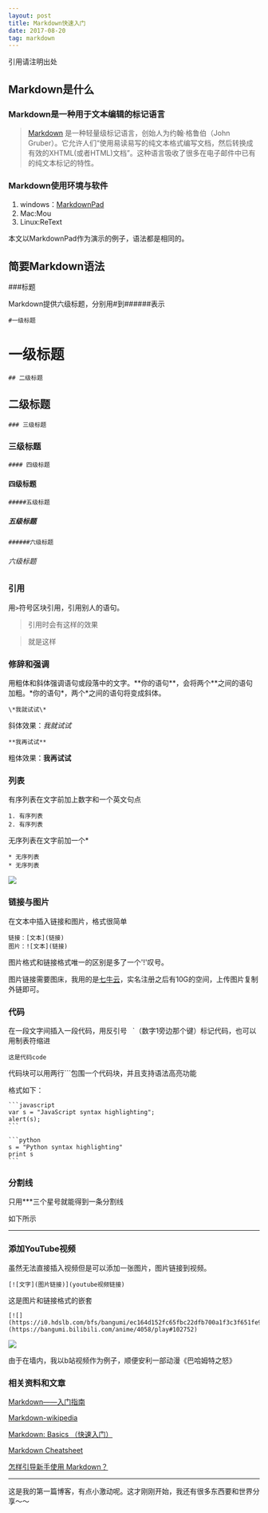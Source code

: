 ```yaml
---
layout: post
title: Markdown快速入门
date: 2017-08-20 
tag: markdown
---
```


引用请注明出处

## Markdown是什么

### Markdown是一种用于文本编辑的标记语言

>[Markdown](https://zh.wikipedia.org/wiki/Markdown "wikipedia") 是一种轻量级标记语言，创始人为约翰·格鲁伯（John Gruber）。它允许人们“使用易读易写的纯文本格式编写文档，然后转换成有效的XHTML(或者HTML)文档”。这种语言吸收了很多在电子邮件中已有的纯文本标记的特性。


### Markdown使用环境与软件

1. windows：[MarkdownPad](https://markdownpad.com/ "markdownpad")
2. Mac:Mou
3. Linux:ReText

本文以MarkdownPad作为演示的例子，语法都是相同的。

## 简要Markdown语法

###标题

Markdown提供六级标题，分别用#到######表示

	#一级标题

# 一级标题

	## 二级标题

## 二级标题

	### 三级标题

### 三级标题

	#### 四级标题

#### 四级标题

	#####五级标题

##### 五级标题

	######六级标题

###### 六级标题



### 引用

用`>`符号区块引用，引用别人的语句。

>引用时会有这样的效果

>就是这样

### 修辞和强调

用粗体和斜体强调语句或段落中的文字。\**你的语句\*\*，会将两个\*\*之间的语句加粗。\*你的语句\*，两个\*之间的语句将变成斜体。
	
	\*我就试试\*

斜体效果：_我就试试_

	**我再试试**

粗体效果：**我再试试**

### 列表

有序列表在文字前加上数字和一个英文句点
	
	1. 有序列表
	2. 有序列表

无序列表在文字前加一个*
	
	* 无序列表
	* 无序列表

![](http://ouxb6nvoe.bkt.clouddn.com/2017-08-23-markdown-01.PNG)

### 链接与图片

在文本中插入链接和图片，格式很简单
	
	链接：[文本](链接)
	图片：![文本](链接)

图片格式和链接格式唯一的区别是多了一个'!'叹号。

图片链接需要图床，我用的是[七牛云](https://portal.qiniu.com/create, "七牛云")，实名注册之后有10G的空间，上传图片复制外链即可。

### 代码

在一段文字间插入一段代码，用反引号` ` `（数字1旁边那个键）标记代码，也可以用制表符缩进
	
	这是代码code

代码块可以用两行```包围一个代码块，并且支持语法高亮功能

格式如下：

	```javascript
	var s = "JavaScript syntax highlighting";
	alert(s);
	```
 
	```python
	s = "Python syntax highlighting"
	print s
	```

###  分割线

只用\*\*\*三个星号就能得到一条分割线

如下所示

***

### 添加YouTube视频

虽然无法直接插入视频但是可以添加一张图片，图片链接到视频。
	
	[![文字](图片链接)](youtube视频链接)

这是图片和链接格式的嵌套

	[![](https://i0.hdslb.com/bfs/bangumi/ec164d152fc65fbc22dfb700a1f3c3f651fe9747.jpg_225x300.jpg)](https://bangumi.bilibili.com/anime/4058/play#102752)

[![](https://i0.hdslb.com/bfs/bangumi/ec164d152fc65fbc22dfb700a1f3c3f651fe9747.jpg_225x300.jpg)](https://bangumi.bilibili.com/anime/4058/play#102752)

由于在墙内，我以b站视频作为例子，顺便安利一部动漫《巴哈姆特之怒》


### 相关资料和文章

[Markdown——入门指南](http://www.jianshu.com/p/1e402922ee32/)

[Markdown-wikipedia](https://zh.wikipedia.org/wiki/Markdown)

[Markdown: Basics （快速入门）](http://www.appinn.com/markdown/basic.html)

[Markdown Cheatsheet](https://github.com/adam-p/markdown-here/wiki/Markdown-Cheatsheet)

[怎样引导新手使用 Markdown？](https://www.zhihu.com/question/20409634)

***

这是我的第一篇博客，有点小激动呢。这才刚刚开始，我还有很多东西要和世界分享～～